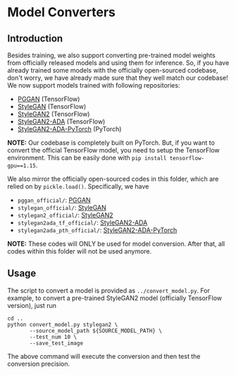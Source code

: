 # Model Converters

## Introduction

Besides training, we also support converting pre-trained model weights from officially released models and using them for inference. So, if you have already trained some models with the officially open-sourced codebase, don't worry, we have already made sure that they well match our codebase! We now support models trained with following repositories:

- [PGGAN](https://github.com/tkarras/progressive_growing_of_gans) (TensorFlow)
- [StyleGAN](https://github.com/NVlabs/stylegan) (TensorFlow)
- [StyleGAN2](https://github.com/NVlabs/stylegan2) (TensorFlow)
- [StyleGAN2-ADA](https://github.com/NVlabs/stylegan2-ada) (TensorFlow)
- [StyleGAN2-ADA-PyTorch](https://github.com/NVlabs/stylegan2-ada-pytorch) (PyTorch)

**NOTE:** Our codebase is completely built on PyTorch. But, if you want to convert the official TensorFlow model, you need to setup the TensorFlow environment. This can be easily done with `pip install tensorflow-gpu==1.15`.

We also mirror the officially open-sourced codes in this folder, which are relied on by `pickle.load()`. Specifically, we have

- `pggan_official/`: [PGGAN](https://github.com/tkarras/progressive_growing_of_gans)
- `stylegan_official/`: [StyleGAN](https://github.com/NVlabs/stylegan)
- `stylegan2_official/`: [StyleGAN2](https://github.com/NVlabs/stylegan2)
- `stylegan2ada_tf_official/`: [StyleGAN2-ADA](https://github.com/NVlabs/stylegan2-ada)
- `stylegan2ada_pth_official/`: [StyleGAN2-ADA-PyTorch](https://github.com/NVlabs/stylegan2-ada-pytorch)

**NOTE:** These codes will ONLY be used for model conversion. After that, all codes within this folder will not be used anymore.

## Usage

The script to convert a model is provided as `../convert_model.py`. For example, to convert a pre-trained StyleGAN2 model (officially TensorFlow version), just run

```shell
cd ..
python convert_model.py stylegan2 \
       --source_model_path ${SOURCE_MODEL_PATH} \
       --test_num 10 \
       --save_test_image
```

The above command will execute the conversion and then test the conversion precision.
